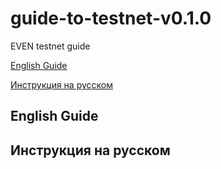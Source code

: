 # guide-to-testnet-v0.1.0
EVEN testnet guide

[English Guide](https://github.com/evenfound/guide-to-testnet-v0.1.0#english-guide)

[Инструкция на русском](https://github.com/evenfound/guide-to-testnet-v0.1.0#инструкция-на-русском)
## English Guide
## Инструкция на русском
